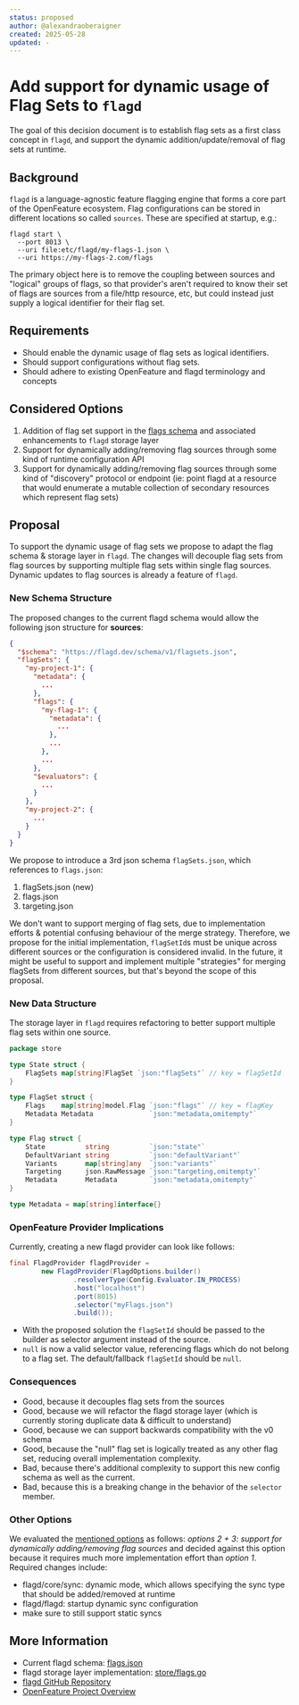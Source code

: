 ```yaml
---
status: proposed
author: @alexandraoberaigner
created: 2025-05-28
updated: -
---
```


# Add support for dynamic usage of Flag Sets to `flagd`

The goal of this decision document is to establish flag sets as a first class concept in `flagd`, and support the dynamic addition/update/removal of flag sets at runtime.

## Background

`flagd` is a language-agnostic feature flagging engine that forms a core part of the OpenFeature ecosystem.
Flag configurations can be stored in different locations so called `sources`. These are specified at startup, e.g.:

````shell
flagd start \
  --port 8013 \
  --uri file:etc/flagd/my-flags-1.json \
  --uri https://my-flags-2.com/flags
````

The primary object here is to remove the coupling between sources and "logical" groups of flags, so that provider's aren't required to know their set of flags are sources from a file/http resource, etc, but could instead just supply a logical identifier for their flag set.

## Requirements

* Should enable the dynamic usage of flag sets as logical identifiers.
* Should support configurations without flag sets.
* Should adhere to existing OpenFeature and flagd terminology and concepts

## Considered Options

1. Addition of flag set support in the [flags schema](https://flagd.dev/reference/schema/#targeting) and associated enhancements to `flagd` storage layer
2. Support for dynamically adding/removing flag sources through some kind of runtime configuration API
3. Support for dynamically adding/removing flag sources through some kind of "discovery" protocol or endpoint (ie: point flagd at a resource that would enumerate a mutable collection of secondary resources which represent flag sets)

## Proposal

To support the dynamic usage of flag sets we propose to adapt the flag schema & storage layer in `flagd`.
The changes will decouple flag sets from flag sources by supporting multiple flag sets within single flag sources.
Dynamic updates to flag sources is already a feature of `flagd`.

### New Schema Structure

The proposed changes to the current flagd schema would allow the following json structure for **sources**:

````json
{
  "$schema": "https://flagd.dev/schema/v1/flagsets.json",
  "flagSets": {
    "my-project-1": {
      "metadata": {
        ...
      },
      "flags": {
        "my-flag-1": {
          "metadata": {
            ...
          },
          ...
        },
        ...
      },
      "$evaluators": {
        ...
      }
    },
    "my-project-2": {
      ...
    }
  }
}
````

We propose to introduce a 3rd json schema `flagSets.json`, which references to `flags.json`:

1. flagSets.json (new)
2. flags.json
3. targeting.json

We don't want to support merging of flag sets, due to implementation efforts & potential confusing behaviour of the
merge strategy.
Therefore, we propose for the initial implementation, `flagSetId`s must be unique across different sources or the configuration is considered invalid.
In the future, it might be useful to support and implement multiple "strategies" for merging flagSets from different sources, but that's beyond the scope of this proposal.

### New Data Structure

The storage layer in `flagd` requires refactoring to better support multiple flag sets within one source.

````go
package store

type State struct {
    FlagSets map[string]FlagSet `json:"flagSets"` // key = flagSetId
}

type FlagSet struct {
    Flags    map[string]model.Flag `json:"flags"` // key = flagKey
    Metadata Metadata              `json:"metadata,omitempty"`
}

type Flag struct {
    State          string          `json:"state"`
    DefaultVariant string          `json:"defaultVariant"`
    Variants       map[string]any  `json:"variants"`
    Targeting      json.RawMessage `json:"targeting,omitempty"`
    Metadata       Metadata        `json:"metadata,omitempty"`
}

type Metadata = map[string]interface{}
````

### OpenFeature Provider Implications

Currently, creating a new flagd provider can look like follows:

````java
final FlagdProvider flagdProvider =
        new FlagdProvider(FlagdOptions.builder()
                .resolverType(Config.Evaluator.IN_PROCESS)
                .host("localhost")
                .port(8015)
                .selector("myFlags.json")
                .build());
````

* With the proposed solution the `flagSetId` should be passed to the builder as selector argument instead of the source.
* `null` is now a valid selector value, referencing flags which do not belong to a flag set. The default/fallback `flagSetId` should be `null`.

### Consequences

* Good, because it decouples flag sets from the sources
* Good, because we will refactor the flagd storage layer (which is currently storing duplicate data & difficult to
  understand)
* Good, because we can support backwards compatibility with the v0 schema
* Good, because the "null" flag set is logically treated as any other flag set, reducing overall implementation complexity.
* Bad, because there's additional complexity to support this new config schema as well as the current.
* Bad, because this is a breaking change in the behavior of the `selector` member.

### Other Options

We evaluated the [mentioned options](#considered_options) as follows: _options 2 + 3: support for dynamically adding/removing flag sources_ and decided against this option because it requires much more implementation effort than _option 1_. Required changes include:

* flagd/core/sync: dynamic mode, which allows specifying the sync type that should be added/removed at runtime
* flagd/flagd: startup dynamic sync configuration
* make sure to still support static syncs

## More Information

* Current flagd schema: [flags.json](https://flagd.dev/schema/v0/flags.json)
* flagd storage layer
  implementation: [store/flags.go](https://github.com/open-feature/flagd/blob/main/core/pkg/store/flags.go)
* [flagd GitHub Repository](https://github.com/open-feature/flagd)
* [OpenFeature Project Overview](https://openfeature.dev/)
